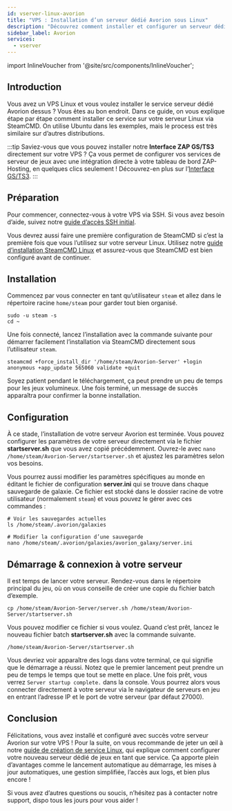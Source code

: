 ```yaml
---
id: vserver-linux-avorion
title: "VPS : Installation d’un serveur dédié Avorion sous Linux"
description: "Découvrez comment installer et configurer un serveur dédié Avorion sur votre VPS Linux pour une location de serveurs fluide et une gestion facile → En savoir plus maintenant"
sidebar_label: Avorion
services:
  - vserver
---
```


import InlineVoucher from '@site/src/components/InlineVoucher';

## Introduction
Vous avez un VPS Linux et vous voulez installer le service serveur dédié Avorion dessus ? Vous êtes au bon endroit. Dans ce guide, on vous explique étape par étape comment installer ce service sur votre serveur Linux via SteamCMD. On utilise Ubuntu dans les exemples, mais le process est très similaire sur d’autres distributions.

:::tip
Saviez-vous que vous pouvez installer notre **Interface ZAP GS/TS3** directement sur votre VPS ? Ça vous permet de configurer vos services de serveur de jeux avec une intégration directe à votre tableau de bord ZAP-Hosting, en quelques clics seulement ! Découvrez-en plus sur l’[Interface GS/TS3](vserver-linux-gs-interface.md).
:::

<InlineVoucher />

## Préparation

Pour commencer, connectez-vous à votre VPS via SSH. Si vous avez besoin d’aide, suivez notre [guide d’accès SSH initial](vserver-linux-ssh.md).

Vous devrez aussi faire une première configuration de SteamCMD si c’est la première fois que vous l’utilisez sur votre serveur Linux. Utilisez notre [guide d’installation SteamCMD Linux](vserver-linux-steamcmd.md) et assurez-vous que SteamCMD est bien configuré avant de continuer.

## Installation

Commencez par vous connecter en tant qu’utilisateur `steam` et allez dans le répertoire racine `home/steam` pour garder tout bien organisé.
```
sudo -u steam -s
cd ~
```

Une fois connecté, lancez l’installation avec la commande suivante pour démarrer facilement l’installation via SteamCMD directement sous l’utilisateur `steam`.
```
steamcmd +force_install_dir '/home/steam/Avorion-Server' +login anonymous +app_update 565060 validate +quit
```

Soyez patient pendant le téléchargement, ça peut prendre un peu de temps pour les jeux volumineux. Une fois terminé, un message de succès apparaîtra pour confirmer la bonne installation.

## Configuration

À ce stade, l’installation de votre serveur Avorion est terminée. Vous pouvez configurer les paramètres de votre serveur directement via le fichier **startserver.sh** que vous avez copié précédemment. Ouvrez-le avec `nano /home/steam/Avorion-Server/startserver.sh` et ajustez les paramètres selon vos besoins.

Vous pourrez aussi modifier les paramètres spécifiques au monde en éditant le fichier de configuration **server.ini** qui se trouve dans chaque sauvegarde de galaxie. Ce fichier est stocké dans le dossier racine de votre utilisateur (normalement `steam`) et vous pouvez le gérer avec ces commandes :
```
# Voir les sauvegardes actuelles
ls /home/steam/.avorion/galaxies

# Modifier la configuration d’une sauvegarde
nano /home/steam/.avorion/galaxies/avorion_galaxy/server.ini
```

## Démarrage & connexion à votre serveur

Il est temps de lancer votre serveur. Rendez-vous dans le répertoire principal du jeu, où on vous conseille de créer une copie du fichier batch d’exemple.
```
cp /home/steam/Avorion-Server/server.sh /home/steam/Avorion-Server/startserver.sh
```

Vous pouvez modifier ce fichier si vous voulez. Quand c’est prêt, lancez le nouveau fichier batch **startserver.sh** avec la commande suivante.
```
/home/steam/Avorion-Server/startserver.sh
```

Vous devriez voir apparaître des logs dans votre terminal, ce qui signifie que le démarrage a réussi. Notez que le premier lancement peut prendre un peu de temps le temps que tout se mette en place. Une fois prêt, vous verrez `Server startup complete.` dans la console. Vous pourrez alors vous connecter directement à votre serveur via le navigateur de serveurs en jeu en entrant l’adresse IP et le port de votre serveur (par défaut 27000).

## Conclusion

Félicitations, vous avez installé et configuré avec succès votre serveur Avorion sur votre VPS ! Pour la suite, on vous recommande de jeter un œil à notre [guide de création de service Linux](vserver-linux-create-gameservice.md), qui explique comment configurer votre nouveau serveur dédié de jeux en tant que service. Ça apporte plein d’avantages comme le lancement automatique au démarrage, les mises à jour automatiques, une gestion simplifiée, l’accès aux logs, et bien plus encore !

Si vous avez d’autres questions ou soucis, n’hésitez pas à contacter notre support, dispo tous les jours pour vous aider !

<InlineVoucher />